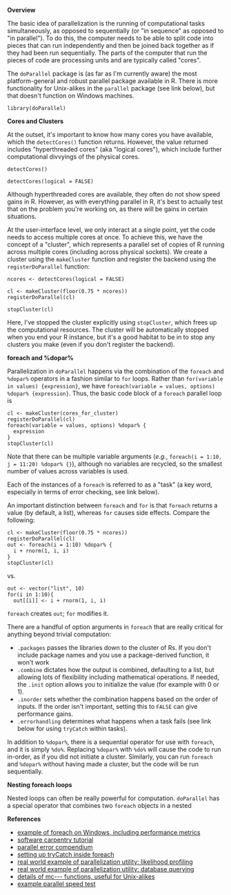 
**Overview**

The basic idea of parallelization is the running of computational tasks simultaneously, as opposed to sequentially (or "in sequence" as opposed to "in parallel"). To do this, the computer needs to be able to split code into pieces that can run independently and then be joined back together as if they had been run sequentially.  The parts of the computer that run the pieces of code are processing units and are typically called "cores". 

The `doParallel` package is (as far as I'm currently aware) the most platform-general and robust parallel package available in R. There is more functionality for Unix-alikes in the `parallel` package (see link below), but that doesn't function on Windows machines. 

```
library(doParallel)
```

**Cores and Clusters** 

At the outset, it's important to know how many cores you have available, which the `detectCores()` function returns. However, the value returned includes "hyperthreaded cores" (aka "logical cores"), which include further computational divvyings of the physical cores.

```
detectCores()

detectCores(logical = FALSE)
```

Although hyperthreaded cores are available, they often do not show speed gains in R. However, as with everything parallel in R, it's best to actually test that on the problem you're working on, as there will be gains in certain situations.

At the user-interface level, we only interact at a single point, yet the code needs to access multiple cores at once. To achieve this, we have the concept of a "cluster", which represents a parallel set of copies of R running across multiple cores (including across physical sockets). We create a cluster using the `makeCluster` function and register the backend using the `registerDoParallel` function:

```
ncores <- detectCores(logical = FALSE)

cl <- makeCluster(floor(0.75 * ncores))
registerDoParallel(cl)

stopCluster(cl)
```

Here, I've stopped the cluster explicitly using `stopCluster`, which frees up the computational resources. The cluster will be automatically stopped when you end your R instance, but it's a good habitat to be in to stop any clusters you make (even if you don't register the backend).

**foreach and %dopar%**

Parallelization in `doParallel` happens via the combination of the `foreach` and `%dopar%` operators in a fashion similar to `for` loops. Rather than `for(variable in values) {expression}`, we have `foreach(variable = values, options) %dopar% {expression}`. Thus, the basic code block of a `foreach` parallel loop is

```
cl <- makeCluster(cores_for_cluster)
registerDoParallel(cl)
foreach(variable = values, options) %dopar% {
  expression
}
stopCluster(cl)
```

Note that there can be multiple variable arguments (*e.g.*, `foreach(i = 1:10, j = 11:20) %dopar% {}`), although no variables are recycled, so the smallest number of values across variables is used. 

Each of the instances of a `foreach` is referred to as a "task" (a key word, especially in terms of error checking, see link below).

An important distinction between `foreach` and `for` is that `foreach` returns a value (by default, a list), whereas `for` causes side effects. Compare the following:

```
cl <- makeCluster(floor(0.75 * ncores))
registerDoParallel(cl)
out <- foreach(i = 1:10) %dopar% {
  i + rnorm(1, i, i)
}
stopCluster(cl)
```
vs.

```
out <- vector("list", 10)
for(i in 1:10){
  out[[i]] <- i + rnorm(1, i, i)
```

`foreach` creates `out`; `for` modifies it. 

There are a handful of option arguments in `foreach` that are really critical for anything beyond trivial computation:
* `.packages` passes the libraries down to the cluster of Rs. If you don't include package names and you use a package-derived function, it won't work
* `.combine` dictates how the output is combined, defaulting to a list, but allowing lots of flexibility including mathematical operations. If needed, the `.init` option allows you to initialize the value (for example with 0 or 1).
* `.inorder` sets whether the combination happens based on the order of inputs. If the order isn't important, setting this to `FALSE` can give performance gains.
* `.errorhandling` determines what happens when a task fails (see link below for using `tryCatch` within tasks).

In addition to `%dopar%`, there is a sequential operator for use with `foreach`, and it is simply `%do%`. Replacing `%dopar%` with `%do%` will cause the code to run in-order, as if you did not initiate a cluster. Similarly, you can run `foreach` and `%dopar%` without having made a cluster, but the code will be run sequentially.

**Nesting foreach loops**

Nested loops can often be really powerful for computation. `doParallel` has a special operator that combines two `foreach` objects in a nested


**References** 

* [example of foreach on Windows, including performance metrics](https://beckmw.wordpress.com/2014/01/21/a-brief-foray-into-parallel-processing-with-r/ )
* [software carpentry tutorial](http://resbaz.github.io/r-intermediate-gapminder/19-foreach.html)
* [parallel error compendium](https://github.com/tobigithub/R-parallel/wiki/R-parallel-Errors) 
* [setting up tryCatch inside foreach](https://stackoverflow.com/questions/39262612/r-show-error-and-warning-messages-in-foreach-dopar) 
* [real world example of parallelization utility: likelihood profiling](https://www3.nd.edu/~steve/computing_with_data/22_parallel/parallel_foreach.html)
* [real world example of parallelization utility: database querying](https://stochasticcoder.com/2016/01/12/r-using-doparallel-to-significantly-speedup-database-retrieval/) 
* [details of mc--- functions, useful for Unix-alikes](http://www2.stat.duke.edu/~cr173/Sta523_Fa14/parallelization.html)
* [example parallel speed test](https://github.com/benporter/parallel-speed-test-R )
